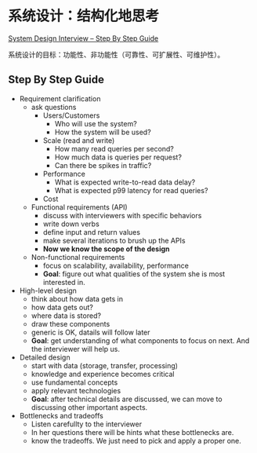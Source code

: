 # 系统设计：结构化地思考
[System Design Interview – Step By Step Guide](https://www.youtube.com/watch?v=bUHFg8CZFws)

系统设计的目标：功能性、非功能性（可靠性、可扩展性、可维护性）。

## Step By Step Guide
* Requirement clarification
  * ask questions
    * Users/Customers
      * Who will use the system?
      * How the system will be used?
    * Scale (read and write)
      * How many read queries per second?
      * How much data is queries per request?
      * Can there be spikes in traffic?
    * Performance
      * What is expected write-to-read data delay?
      * What is expected p99 latency for read queries?
    * Cost
  * Functional requirements (API)
    * discuss with interviewers with specific behaviors
    * write down verbs
    * define input and return values
    * make several iterations to brush up the APIs
    * **Now we know the scope of the design**
  * Non-functional requirements
    * focus on scalability, availability, performance
    * **Goal**: figure out what qualities of the system she is most interested in.
* High-level design
  * think about how data gets in
  * how data gets out?
  * where data is stored?
  * draw these components
  * generic is OK, datails will follow later
  * **Goal**: get understanding of what components to focus on next. And the interviewer will help us.
* Detailed design
  * start with data (storage, transfer, processing)
  * knowledge and experience becomes critical
  * use fundamental concepts
  * apply relevant technologies
  * **Goal**: after technical details are discussed, we can move to discussing other important aspects.
* Bottlenecks and tradeoffs
  * Listen carefullty to the interviewer
  * In her questions there will be hints what these bottlenecks are.
  * know the tradeoffs. We just need to pick and apply a proper one.